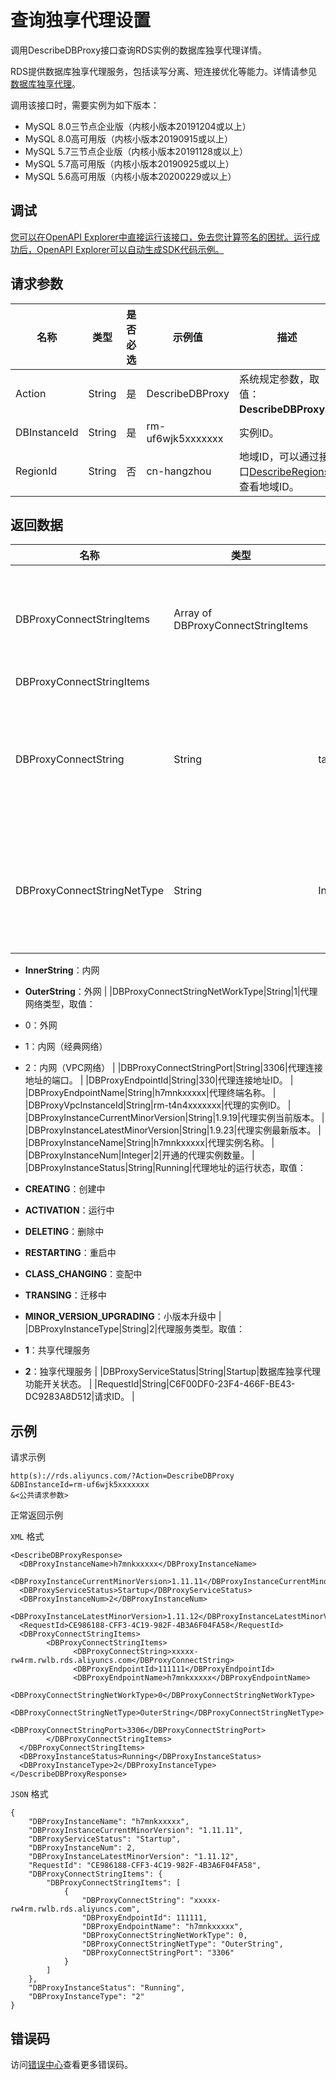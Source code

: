 # 查询独享代理设置

调用DescribeDBProxy接口查询RDS实例的数据库独享代理详情。

RDS提供数据库独享代理服务，包括读写分离、短连接优化等能力。详情请参见[数据库独享代理](~~138705~~)。

调用该接口时，需要实例为如下版本：

-   MySQL 8.0三节点企业版（内核小版本20191204或以上）
-   MySQL 8.0高可用版（内核小版本20190915或以上）
-   MySQL 5.7三节点企业版（内核小版本20191128或以上）
-   MySQL 5.7高可用版（内核小版本20190925或以上）
-   MySQL 5.6高可用版（内核小版本20200229或以上）

## 调试

[您可以在OpenAPI Explorer中直接运行该接口，免去您计算签名的困扰。运行成功后，OpenAPI Explorer可以自动生成SDK代码示例。](https://api.aliyun.com/#product=Rds&api=DescribeDBProxy&type=RPC&version=2014-08-15)

## 请求参数

|名称|类型|是否必选|示例值|描述|
|--|--|----|---|--|
|Action|String|是|DescribeDBProxy|系统规定参数，取值：**DescribeDBProxy**。 |
|DBInstanceId|String|是|rm-uf6wjk5xxxxxxx|实例ID。 |
|RegionId|String|否|cn-hangzhou|地域ID，可以通过接口[DescribeRegions](~~26243~~)查看地域ID。 |

## 返回数据

|名称|类型|示例值|描述|
|--|--|---|--|
|DBProxyConnectStringItems|Array of DBProxyConnectStringItems| |独享代理的连接地址信息列表。 |
|DBProxyConnectStringItems| | | |
|DBProxyConnectString|String|ta9umxxxxx.rwlb.singapore.rds.aliyuncs.com|代理连接地址，也是读写分离的地址。 |
|DBProxyConnectStringNetType|String|InnerString|代理连接地址的网络类型。取值：

 -   **InnerString**：内网
-   **OuterString**：外网 |
|DBProxyConnectStringNetWorkType|String|1|代理网络类型，取值：

 -   0：外网
-   1：内网（经典网络）
-   2：内网（VPC网络） |
|DBProxyConnectStringPort|String|3306|代理连接地址的端口。 |
|DBProxyEndpointId|String|330|代理连接地址ID。 |
|DBProxyEndpointName|String|h7mnkxxxxx|代理终端名称。 |
|DBProxyVpcInstanceId|String|rm-t4n4xxxxxxx|代理的实例ID。 |
|DBProxyInstanceCurrentMinorVersion|String|1.9.19|代理实例当前版本。 |
|DBProxyInstanceLatestMinorVersion|String|1.9.23|代理实例最新版本。 |
|DBProxyInstanceName|String|h7mnkxxxxx|代理实例名称。 |
|DBProxyInstanceNum|Integer|2|开通的代理实例数量。 |
|DBProxyInstanceStatus|String|Running|代理地址的运行状态，取值：

 -   **CREATING**：创建中
-   **ACTIVATION**：运行中
-   **DELETING**：删除中
-   **RESTARTING**：重启中
-   **CLASS\_CHANGING**：变配中
-   **TRANSING**：迁移中
-   **MINOR\_VERSION\_UPGRADING**：小版本升级中 |
|DBProxyInstanceType|String|2|代理服务类型。取值：

 -   **1**：共享代理服务
-   **2**：独享代理服务 |
|DBProxyServiceStatus|String|Startup|数据库独享代理功能开关状态。 |
|RequestId|String|C6F00DF0-23F4-466F-BE43-DC9283A8D512|请求ID。 |

## 示例

请求示例

```
http(s)://rds.aliyuncs.com/?Action=DescribeDBProxy
&DBInstanceId=rm-uf6wjk5xxxxxxx
&<公共请求参数>
```

正常返回示例

`XML` 格式

```
<DescribeDBProxyResponse>
  <DBProxyInstanceName>h7mnkxxxxx</DBProxyInstanceName>
  <DBProxyInstanceCurrentMinorVersion>1.11.11</DBProxyInstanceCurrentMinorVersion>
  <DBProxyServiceStatus>Startup</DBProxyServiceStatus>
  <DBProxyInstanceNum>2</DBProxyInstanceNum>
  <DBProxyInstanceLatestMinorVersion>1.11.12</DBProxyInstanceLatestMinorVersion>
  <RequestId>CE986188-CFF3-4C19-982F-4B3A6F04FA58</RequestId>
  <DBProxyConnectStringItems>
        <DBProxyConnectStringItems>
              <DBProxyConnectString>xxxxx-rw4rm.rwlb.rds.aliyuncs.com</DBProxyConnectString>
              <DBProxyEndpointId>111111</DBProxyEndpointId>
              <DBProxyEndpointName>h7mnkxxxxx</DBProxyEndpointName>
              <DBProxyConnectStringNetWorkType>0</DBProxyConnectStringNetWorkType>
              <DBProxyConnectStringNetType>OuterString</DBProxyConnectStringNetType>
              <DBProxyConnectStringPort>3306</DBProxyConnectStringPort>
        </DBProxyConnectStringItems>
  </DBProxyConnectStringItems>
  <DBProxyInstanceStatus>Running</DBProxyInstanceStatus>
  <DBProxyInstanceType>2</DBProxyInstanceType>
</DescribeDBProxyResponse>
```

`JSON` 格式

```
{
	"DBProxyInstanceName": "h7mnkxxxxx",
	"DBProxyInstanceCurrentMinorVersion": "1.11.11",
	"DBProxyServiceStatus": "Startup",
	"DBProxyInstanceNum": 2,
	"DBProxyInstanceLatestMinorVersion": "1.11.12",
	"RequestId": "CE986188-CFF3-4C19-982F-4B3A6F04FA58",
	"DBProxyConnectStringItems": {
		"DBProxyConnectStringItems": [
			{
				"DBProxyConnectString": "xxxxx-rw4rm.rwlb.rds.aliyuncs.com",
				"DBProxyEndpointId": 111111,
				"DBProxyEndpointName": "h7mnkxxxxx",
				"DBProxyConnectStringNetWorkType": 0,
				"DBProxyConnectStringNetType": "OuterString",
				"DBProxyConnectStringPort": "3306"
			}
		]
	},
	"DBProxyInstanceStatus": "Running",
	"DBProxyInstanceType": "2"
}
```

## 错误码

访问[错误中心](https://error-center.alibabacloud.com/status/product/Rds)查看更多错误码。

